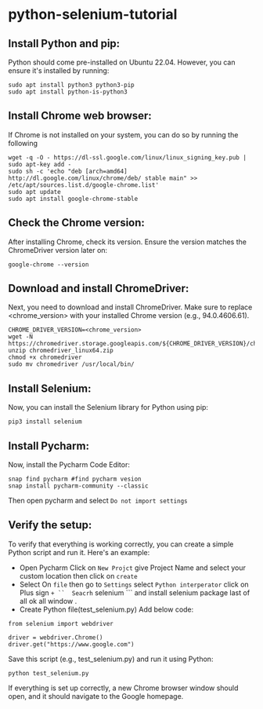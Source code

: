 # python-selenium-tutorial
## Install Python and pip:
Python should come pre-installed on Ubuntu 22.04. However, you can ensure it's installed by running:

````
sudo apt install python3 python3-pip
sudo apt install python-is-python3
````

## Install Chrome web browser:
If Chrome is not installed on your system, you can do so by running the following 
````
wget -q -O - https://dl-ssl.google.com/linux/linux_signing_key.pub | sudo apt-key add -
sudo sh -c 'echo "deb [arch=amd64] http://dl.google.com/linux/chrome/deb/ stable main" >> /etc/apt/sources.list.d/google-chrome.list'
sudo apt update
sudo apt install google-chrome-stable
````
## Check the Chrome version:
After installing Chrome, check its version. Ensure the version matches the ChromeDriver version later on:

````
google-chrome --version
````
## Download and install ChromeDriver:
Next, you need to download and install ChromeDriver. Make sure to replace <chrome_version> with your installed Chrome version (e.g., 94.0.4606.61).

````
CHROME_DRIVER_VERSION=<chrome_version>
wget -N https://chromedriver.storage.googleapis.com/${CHROME_DRIVER_VERSION}/chromedriver_linux64.zip
unzip chromedriver_linux64.zip
chmod +x chromedriver
sudo mv chromedriver /usr/local/bin/
````
## Install Selenium:
Now, you can install the Selenium library for Python using pip:

````
pip3 install selenium
````
## Install Pycharm:
Now, install the Pycharm Code Editor:

````
snap find pycharm #find pycharm vesion
snap install pycharm-community --classic
````
Then open pycharm and select ``` Do not import settings ```

## Verify the setup:
To verify that everything is working correctly, you can create a simple Python script and run it. Here's an example:

* Open Pycharm  Click on ``` New Projct ``` give Project Name and select your custom location then click on `` create ``
* Select On `` file `` then go to `` Settings `` select ``` Python interperator ``` click on Plus sign ``` + ``  Seacrh ``` selenium ``` and install selenium package last of all ok all window .
* Create Python file(test_selenium.py)  Add below code:
````                                                                                                                                                           
from selenium import webdriver

driver = webdriver.Chrome()
driver.get("https://www.google.com")
````
Save this script (e.g., test_selenium.py) and run it using Python:
```
python test_selenium.py
```

If everything is set up correctly, a new Chrome browser window should open, and it should navigate to the Google homepage.
